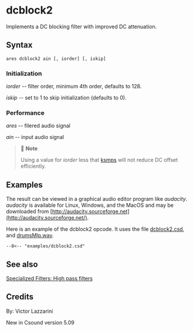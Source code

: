 <!--
id:dcblock2
category:Signal Modifiers:Specialized Filters
-->
# dcblock2
Implements a DC blocking filter with improved DC attenuation.

## Syntax
``` csound-orc
ares dcblock2 ain [, iorder] [, iskip]
```

### Initialization

_iorder_ --  filter order, minimum 4th order, defaults to 128.

_iskip_ -- set to 1 to skip initialization (defaults to 0).

### Performance

_ares_ -- filered audio signal

_ain_ -- input audio signal

> :memo: **Note**
>
> Using a value for _iorder_ less that [ksmps](../../opcodes/ksmps) will not reduce DC offset efficiently.

## Examples

The result can be viewed in a graphical audio editor program like _audacity_. _audacity_ is available for Linux, Windows, and the MacOS and may be downloaded from [http://audacity.sourceforge.net](http://audacity.sourceforge.net/).

Here is an example of the dcblock2 opcode. It uses the file [dcblock2.csd](../../examples/dcblock2.csd), and [drumsMlp.wav](../../examples/drumsMlp.wav).

``` csound-csd title="Example of the dcblock2 opcode." linenums="1"
--8<-- "examples/dcblock2.csd"
```

## See also

[Specialized Filters: High pass filters](../../sigmod/speciali)

## Credits

By: Victor Lazzarini

New in Csound version 5.09
